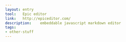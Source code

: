 ```yaml
---
layout: entry
tool:	Epic editor
link:	http://epiceditor.com/
description:	embeddable javascript markdown editor
tags:
- other-stuff	
---
```

